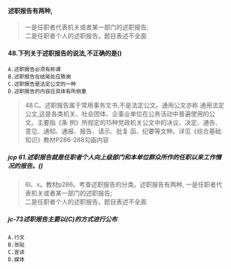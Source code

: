 #### 述职报告有两种,
>   一是任职者代表机关或者某一部门的述职报告;       
    二是任职者个人的述职报告。题目表述不全面       
    
#### 48.下列关于述职报告的说法,不正确的是()
    A.述职报告必须有称谓
    B.述职报告在结尾处应致谢
    C.述职报告是法定公文的一种
    D.述职报告的内容应具体有所侧重
>   48.C。述职报告属于常用事务文书,不是法定公文。通用公文亦称
    通用法定公文,这是各类机关、社会团体、企事业单位在公务活动中普遍使用的公文。主要指《条
    例》所规定的15种党政机关公文中的决议、决定、通告、意见、通知、通报、报告、请示、批复
    函、纪要等文种。详见《综合基础知识》教材P286-288勾画内容

##### jcp 61.述职报告就是任职者个人向上级部门和本单位群众所作的任职以来工作情况的报告。()
>   6l、x。教材p286。考查述职报告的分类。述职报告有两种,
    一是任职者代表机关或者某一部门的述职报告;   
    二是任职者个人的述职报告。题目表述不全面   

##### jc-73述职报告主要以(C)的方式进行公布
    A.行文
    B.张贴
    C.宣读
    D.媒体
    

















    